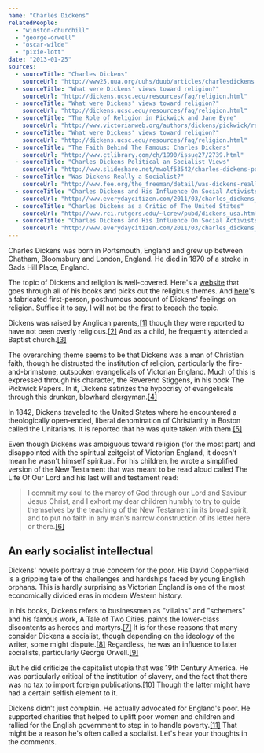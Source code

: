 ```yaml
---
name: "Charles Dickens"
relatedPeople:
  - "winston-churchill"
  - "george-orwell"
  - "oscar-wilde"
  - "pixie-lott"
date: "2013-01-25"
sources:
  - sourceTitle: "Charles Dickens"
    sourceUrl: "http://www25.uua.org/uuhs/duub/articles/charlesdickens.html"
  - sourceTitle: "What were Dickens' views toward religion?"
    sourceUrl: "http://dickens.ucsc.edu/resources/faq/religion.html"
  - sourceTitle: "What were Dickens' views toward religion?"
    sourceUrl: "http://dickens.ucsc.edu/resources/faq/religion.html"
  - sourceTitle: "The Role of Religion in Pickwick and Jane Eyre"
    sourceUrl: "http://www.victorianweb.org/authors/dickens/pickwick/rar4.html#stiggins"
  - sourceTitle: "What were Dickens' views toward religion?"
    sourceUrl: "http://dickens.ucsc.edu/resources/faq/religion.html"
  - sourceTitle: "The Faith Behind The Famous: Charles Dickens"
    sourceUrl: "http://www.ctlibrary.com/ch/1990/issue27/2739.html"
  - sourceTitle: "Charles Dickens Political an Socialist Views"
    sourceUrl: "http://www.slideshare.net/mwolf53542/charles-dickens-political-and-socialist-views-1092769"
  - sourceTitle: "Was Dickens Really a Socialist?"
    sourceUrl: "http://www.fee.org/the_freeman/detail/was-dickens-really-a-socialist#axzz2HvKWxjgt"
  - sourceTitle: "Charles Dickens and His Influence On Social Activists"
    sourceUrl: "http://www.everydaycitizen.com/2011/03/charles_dickens_and_his_influe.html"
  - sourceTitle: "Charles Dickens as a Critic of The United States"
    sourceUrl: "http://www.rci.rutgers.edu/~lcrew/pubd/dickens_usa.html"
  - sourceTitle: "Charles Dickens and His Influence On Social Activists"
    sourceUrl: "http://www.everydaycitizen.com/2011/03/charles_dickens_and_his_influe.html"
---
```


Charles Dickens was born in Portsmouth, England and grew up between Chatham, Bloomsbury and London, England. He died in 1870 of a stroke in Gads Hill Place, England.

The topic of Dickens and religion is well-covered. Here's a [website](http://www.victorianweb.org/authors/dickens/religionov.html) that goes through all of his books and picks out the religious themes. And [here](http://www.uuofscv.org/index.php?option=com_content&view=article&id=90%3Acharles-dickens-on-religion&catid=18%3Afamous-uus&Itemid=18)'s a fabricated first-person, posthumous account of Dickens' feelings on religion. Suffice it to say, I will not be the first to breach the topic.

Dickens was raised by Anglican parents,<a class="source-citation" href="http://www25.uua.org/uuhs/duub/articles/charlesdickens.html" title="Charles Dickens">[1]</a> though they were reported to have not been overly religious.<a class="source-citation" href="http://dickens.ucsc.edu/resources/faq/religion.html" title="What were Dickens&apos; views toward religion?">[2]</a> And as a child, he frequently attended a Baptist church.<a class="source-citation" href="http://dickens.ucsc.edu/resources/faq/religion.html" title="What were Dickens&apos; views toward religion?">[3]</a>

The overarching theme seems to be that Dickens was a man of Christian faith, though he distrusted the institution of religion, particularly the fire-and-brimstone, outspoken evangelicals of Victorian England. Much of this is expressed through his character, the Reverend Stiggens, in his book The Pickwick Papers. In it, Dickens satirizes the hypocrisy of evangelicals through this drunken, blowhard clergyman.<a class="source-citation" href="http://www.victorianweb.org/authors/dickens/pickwick/rar4.html#stiggins" title="The Role of Religion in Pickwick and Jane Eyre">[4]</a>

In 1842, Dickens traveled to the United States where he encountered a theologically open-ended, liberal denomination of Christianity in Boston called the Unitarians. It is reported that he was quite taken with them.<a class="source-citation" href="http://dickens.ucsc.edu/resources/faq/religion.html" title="What were Dickens&apos; views toward religion?">[5]</a>

Even though Dickens was ambiguous toward religion (for the most part) and disappointed with the spiritual zeitgeist of Victorian England, it doesn't mean he wasn't himself spiritual. For his children, he wrote a simplified version of the New Testament that was meant to be read aloud called The Life Of Our Lord and his last will and testament read:

>I commit my soul to the mercy of God through our Lord and Saviour Jesus Christ, and I exhort my dear children humbly to try to guide themselves by the teaching of the New Testament in its broad spirit, and to put no faith in any man's narrow construction of its letter here or there.<a class="source-citation" href="http://www.ctlibrary.com/ch/1990/issue27/2739.html" title="The Faith Behind The Famous: Charles Dickens">[6]</a>

## 

## An early socialist intellectual

Dickens' novels portray a true concern for the poor. His David Copperfield is a gripping tale of the challenges and hardships faced by young English orphans. This is hardly surprising as Victorian England is one of the most economically divided eras in modern Western history.

In his books, Dickens refers to businessmen as "villains" and "schemers" and his famous work, A Tale of Two Cities, paints the lower-class discontents as heroes and martyrs.<a class="source-citation" href="http://www.slideshare.net/mwolf53542/charles-dickens-political-and-socialist-views-1092769" title="Charles Dickens Political an Socialist Views">[7]</a> It is for these reasons that many consider Dickens a socialist, though depending on the ideology of the writer, some might dispute.<a class="source-citation" href="http://www.fee.org/the_freeman/detail/was-dickens-really-a-socialist#axzz2HvKWxjgt" title="Was Dickens Really a Socialist?">[8]</a> Regardless, he was an influence to later socialists, particularly George Orwell.<a class="source-citation" href="http://www.everydaycitizen.com/2011/03/charles_dickens_and_his_influe.html" title="Charles Dickens and His Influence On Social Activists">[9]</a>

But he did criticize the capitalist utopia that was 19th Century America. He was particularly critical of the institution of slavery, and the fact that there was no tax to import foreign publications.<a class="source-citation" href="http://www.rci.rutgers.edu/~lcrew/pubd/dickens_usa.html" title="Charles Dickens as a Critic of The United States">[10]</a> Though the latter might have had a certain selfish element to it.

Dickens didn't just complain. He actually advocated for England's poor. He supported charities that helped to uplift poor women and children and rallied for the English government to step in to handle poverty.<a class="source-citation" href="http://www.everydaycitizen.com/2011/03/charles_dickens_and_his_influe.html" title="Charles Dickens and His Influence On Social Activists">[11]</a> That might be a reason he's often called a socialist. Let's hear your thoughts in the comments.